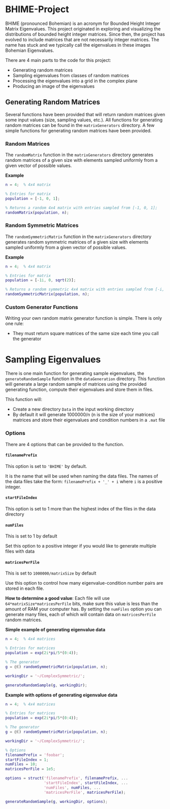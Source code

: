 # BHIME-Project

BHIME (pronounced Bohemian) is an acronym for Bounded Height Integer Matrix Eigenvalues. This project originated in exploring and visualizing the distributions of bounded height integer matrices. Since then, the project has evolved to include matrices that are not necessarily integer matrices. The name has stuck and we typically call the eigenvalues in these images Bohemian Eigenvalues.

There are 4 main parts to the code for this project:
- Generating random matrices
- Sampling eigenvalues from classes of random matrices
- Processing the eigenvalues into a grid in the complex plane
- Producing an image of the eigenvalues

## Generating Random Matrices
Several functions have been provided that will return random matrices given some input values (size, sampling values, etc.). All functions for generating random matrices can be found in the `matrixGenerators` directory. A few simple functions for generating random matrices have been provided.

### Random Matrices
The `randomMatrix` function in the `matrixGenerators` directory generates random matrices of a given size with elements sampled uniformly from a given vector of possible values.

__Example__
```matlab
n = 4;  % 4x4 matrix

% Entries for matrix
population = [-1, 0, 1];

% Returns a random 4x4 matrix with entries sampled from [-1, 0, 1];
randomMatrix(population, n);
```

### Random Symmetric Matrices
The `randomSymmetricMatrix` function in the `matrixGenerators` directory generates random symmetric matrices of a given size with elements sampled uniformly from a given vector of possible values.

__Example__
```matlab
n = 4;  % 4x4 matrix

% Entries for matrix
population = [-1i, 0, sqrt(2)];

% Returns a random symmetric 4x4 matrix with entries sampled from [-i, 0, sqrt(2)];
randomSymmetricMatrix(population, n);
```

### Custom Generator Functions
Writing your own random matrix generator function is simple. There is only one rule:
- They must return square matrices of the same size each time you call the generator


# Sampling Eigenvalues

There is one main function for generating sample eigenvalues, the `generateRandomSample` function in the `dataGeneration` directory.
This function will generate a large random sample of matrices using the provided generating function, compute their eigenvalues and store them in files.

This function will:
- Create a new directory `Data` in the input working directory
- By default it will generate 1000000/n (n is the size of your matrices) matrices and store their eigenvalues and condition numbers in a `.mat` file

### Options
There are 4 options that can be provided to the function.

#### `filenamePrefix`
This option is set to `'BHIME'` by default.

It is the name that will be used when naming the data files. The names of the data files take the form: `filenamePrefix + '_' + i` where `i` is a positive integer.

#### `startFileIndex`
This option is set to 1 more than the highest index of the files in the data directory

#### `numFiles`
This is set to 1 by default

Set this option to a positive integer if you would like to generate multiple files with data

#### `matricesPerFile`
This is set to `1000000/matrixSize` by default

Use this option to control how many eigenvalue-condition number pairs are stored in each file.

__How to determine a good value__:
Each file will use `64*matrixSize*matricesPerFile` bits, make sure this value is less than the amount of RAM your computer has.
By setting the `numFiles` option you can generate many files, each of which will contain data on `matricesPerFile` random matrices.


__Simple example of generating eigenvalue data__
```matlab
n = 4;  % 4x4 matrices

% Entries for matrices
population = exp(2i*pi/5*(0:4));

% The generator
g = @() randomSymmetricMatrix(population, n);

workingDir = '~/ComplexSymmetric/';

generateRandomSample(g, workingDir);
```

__Example with options of generating eigenvalue data__
```matlab
n = 4;  % 4x4 matrices

% Entries for matrices
population = exp(2i*pi/5*(0:4));

% The generator
g = @() randomSymmetricMatrix(population, n);

workingDir = '~/ComplexSymmetric/';

% Options
filenamePrefix = 'foobar';
startFileIndex = 1;
numFiles = 10;
matricesPerFile = 1e5;

options = struct('filenamePrefix', filenamePrefix, ...
                 'startFileIndex', startFileIndex, ...
                 'numFiles', numFiles, ...
                 'matricesPerFile', matricesPerFile);

generateRandomSample(g, workingDir, options);
```